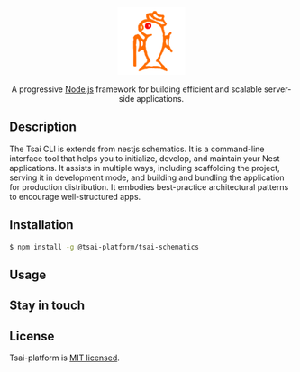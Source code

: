 <p align="center" style="color:#ffab00">
  <a href="https://github.com/lotolab" target="blank"><img src="./docs/lotolab_golden.svg" width="120" alt="Tsai Logo" /></a>
</p>

<p align="center">A progressive <a href="http://nodejs.org" target="blank">Node.js</a> framework for building efficient and scalable server-side applications.</p>


## Description

 The Tsai CLI is extends from nestjs schematics.
 It is a command-line interface tool that helps you to initialize, develop, and maintain your Nest applications. It assists in multiple ways, including scaffolding the project, serving it in development mode, and building and bundling the application for production distribution. It embodies best-practice architectural patterns to encourage well-structured apps. 

## Installation

```bash
$ npm install -g @tsai-platform/tsai-schematics
```

## Usage



## Stay in touch


## License

Tsai-platform is [MIT licensed](LICENSE).